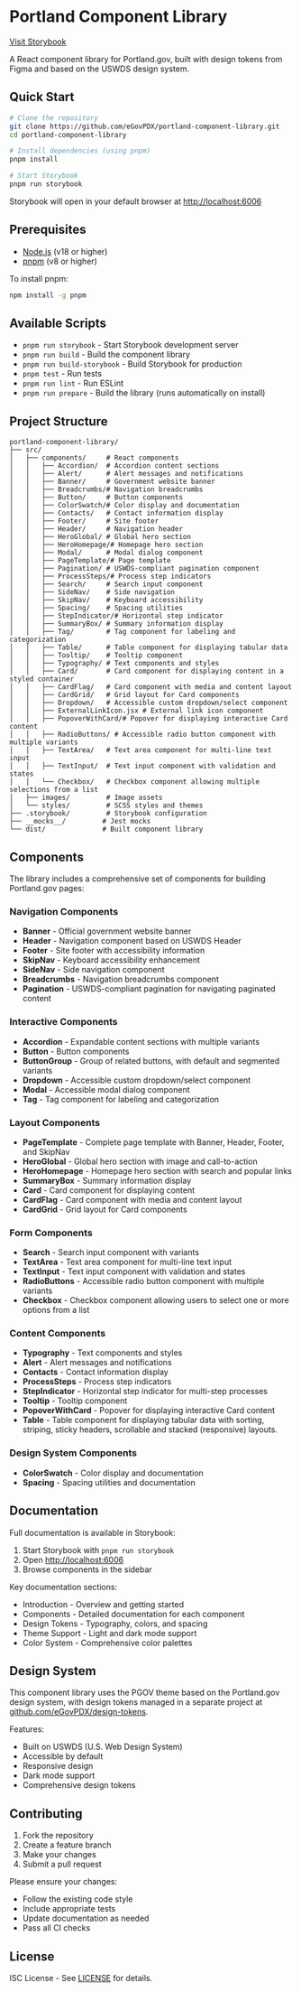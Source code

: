 # Portland Component Library

[Visit Storybook](https://egovpdx.github.io/portland-component-library)

A React component library for Portland.gov, built with design tokens from Figma and based on the USWDS design system.

## Quick Start

```bash
# Clone the repository
git clone https://github.com/eGovPDX/portland-component-library.git
cd portland-component-library

# Install dependencies (using pnpm)
pnpm install

# Start Storybook
pnpm run storybook
```

Storybook will open in your default browser at [http://localhost:6006](http://localhost:6006)

## Prerequisites

- [Node.js](https://nodejs.org/) (v18 or higher)
- [pnpm](https://pnpm.io/) (v8 or higher)

To install pnpm:
```bash
npm install -g pnpm
```

## Available Scripts

- `pnpm run storybook` - Start Storybook development server
- `pnpm run build` - Build the component library
- `pnpm run build-storybook` - Build Storybook for production
- `pnpm test` - Run tests
- `pnpm run lint` - Run ESLint
- `pnpm run prepare` - Build the library (runs automatically on install)

## Project Structure

```
portland-component-library/
├── src/
│   ├── components/     # React components
│   │   ├── Accordion/  # Accordion content sections
│   │   ├── Alert/      # Alert messages and notifications
│   │   ├── Banner/     # Government website banner
│   │   ├── Breadcrumbs/# Navigation breadcrumbs
│   │   ├── Button/     # Button components
│   │   ├── ColorSwatch/# Color display and documentation
│   │   ├── Contacts/   # Contact information display
│   │   ├── Footer/     # Site footer
│   │   ├── Header/     # Navigation header
│   │   ├── HeroGlobal/ # Global hero section
│   │   ├── HeroHomepage/# Homepage hero section
│   │   ├── Modal/      # Modal dialog component
│   │   ├── PageTemplate/# Page template
│   │   ├── Pagination/ # USWDS-compliant pagination component
│   │   ├── ProcessSteps/# Process step indicators
│   │   ├── Search/     # Search input component
│   │   ├── SideNav/    # Side navigation
│   │   ├── SkipNav/    # Keyboard accessibility
│   │   ├── Spacing/    # Spacing utilities
│   │   ├── StepIndicator/# Horizontal step indicator
│   │   ├── SummaryBox/ # Summary information display
│   │   ├── Tag/        # Tag component for labeling and categorization
│   │   ├── Table/      # Table component for displaying tabular data
│   │   ├── Tooltip/    # Tooltip component
│   │   ├── Typography/ # Text components and styles
│   │   ├── Card/       # Card component for displaying content in a styled container
│   │   ├── CardFlag/   # Card component with media and content layout
│   │   ├── CardGrid/   # Grid layout for Card components
│   │   ├── Dropdown/   # Accessible custom dropdown/select component
│   │   ├── ExternalLinkIcon.jsx # External link icon component
│   │   ├── PopoverWithCard/# Popover for displaying interactive Card content
│   │   ├── RadioButtons/ # Accessible radio button component with multiple variants
│   │   ├── TextArea/   # Text area component for multi-line text input
│   │   ├── TextInput/  # Text input component with validation and states
│   │   └── Checkbox/   # Checkbox component allowing multiple selections from a list
│   ├── images/         # Image assets
│   └── styles/         # SCSS styles and themes
├── .storybook/         # Storybook configuration
├── __mocks__/         # Jest mocks
└── dist/              # Built component library
```

## Components

The library includes a comprehensive set of components for building Portland.gov pages:

### Navigation Components
- **Banner** - Official government website banner
- **Header** - Navigation component based on USWDS Header
- **Footer** - Site footer with accessibility information
- **SkipNav** - Keyboard accessibility enhancement
- **SideNav** - Side navigation component
- **Breadcrumbs** - Navigation breadcrumbs component
- **Pagination** - USWDS-compliant pagination for navigating paginated content

### Interactive Components
- **Accordion** - Expandable content sections with multiple variants
- **Button** - Button components
- **ButtonGroup** - Group of related buttons, with default and segmented variants
- **Dropdown** - Accessible custom dropdown/select component
- **Modal** - Accessible modal dialog component
- **Tag** - Tag component for labeling and categorization

### Layout Components
- **PageTemplate** - Complete page template with Banner, Header, Footer, and SkipNav
- **HeroGlobal** - Global hero section with image and call-to-action
- **HeroHomepage** - Homepage hero section with search and popular links
- **SummaryBox** - Summary information display
- **Card** - Card component for displaying content
- **CardFlag** - Card component with media and content layout
- **CardGrid** - Grid layout for Card components

### Form Components
- **Search** - Search input component with variants
- **TextArea** - Text area component for multi-line text input
- **TextInput** - Text input component with validation and states
- **RadioButtons** - Accessible radio button component with multiple variants
- **Checkbox** - Checkbox component allowing users to select one or more options from a list

### Content Components
- **Typography** - Text components and styles
- **Alert** - Alert messages and notifications
- **Contacts** - Contact information display
- **ProcessSteps** - Process step indicators
- **StepIndicator** - Horizontal step indicator for multi-step processes
- **Tooltip** - Tooltip component
- **PopoverWithCard** - Popover for displaying interactive Card content
- **Table** - Table component for displaying tabular data with sorting, striping, sticky headers, scrollable and stacked (responsive) layouts.

### Design System Components
- **ColorSwatch** - Color display and documentation
- **Spacing** - Spacing utilities and documentation

## Documentation

Full documentation is available in Storybook:

1. Start Storybook with `pnpm run storybook`
2. Open [http://localhost:6006](http://localhost:6006)
3. Browse components in the sidebar

Key documentation sections:
- Introduction - Overview and getting started
- Components - Detailed documentation for each component
- Design Tokens - Typography, colors, and spacing
- Theme Support - Light and dark mode support
- Color System - Comprehensive color palettes

## Design System

This component library uses the PGOV theme based on the Portland.gov design system, with design tokens managed in a separate project at [github.com/eGovPDX/design-tokens](https://github.com/eGovPDX/design-tokens).

Features:
- Built on USWDS (U.S. Web Design System)
- Accessible by default
- Responsive design
- Dark mode support
- Comprehensive design tokens

## Contributing

1. Fork the repository
2. Create a feature branch
3. Make your changes
4. Submit a pull request

Please ensure your changes:
- Follow the existing code style
- Include appropriate tests
- Update documentation as needed
- Pass all CI checks

## License

ISC License - See [LICENSE](LICENSE) for details.
